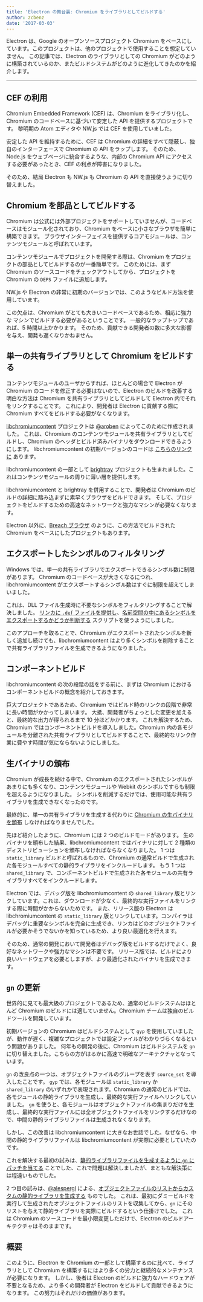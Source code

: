 ```yaml
---
title: 'Electron の舞台裏: Chromium をライブラリとしてビルドする'
author: zcbenz
date: '2017-03-03'
---
```


Electron は、Google のオープンソースプロジェクト Chromium をベースにしています。このプロジェクトは、他のプロジェクトで使用することを想定していません。 この記事では、Electron のライブラリとしての Chromium がどのように構築されているのか、またビルドシステムがどのように進化してきたのかを紹介します。

---

## CEF の利用

Chromium Embedded Framework (CEF) は、Chromium をライブラリ化し、Chromium のコードベースに基づいて安定した API を提供するプロジェクトです。 黎明期の Atom エディタや NW.js では CEF を使用していました。

安定した API を維持するために、CEF は Chromium の詳細をすべて隠蔽し、独自のインターフェースで Chromium の API をラップします。 そのため、Node.js をウェブページに統合するような、内部の Chromium API にアクセスする必要があったとき、CEF の利点が障害になりました。

そのため、結局 Electron も NW.js も Chromium の API を直接使うように切り替えました。

## Chromium を部品としてビルドする

Chromium は公式には外部プロジェクトをサポートしていませんが、コードベースはモジュール化されており、Chromium をベースに小さなブラウザを簡単に構築できます。 ブラウザインターフェイスを提供するコアモジュールは、コンテンツモジュールと呼ばれています。

コンテンツモジュールでプロジェクトを開発する際は、Chromium をプロジェクトの部品としてビルドするのが一番簡単です。 このためには、まず Chromium のソースコードをチェックアウトしてから、プロジェクトを Chromium の `DEPS` ファイルに追加します。

NW.js や Electron の非常に初期のバージョンでは、このようなビルド方法を使用しています。

この欠点は、Chromium がとても大きいコードベースであるため、相応に強力な マシンでビルドする必要があるということです。 一般的なラップトップであれば、5 時間以上かかります。 そのため、貢献できる開発者の数に多大な影響を与え、開発も遅くなりかねません。

## 単一の共有ライブラリとして Chromium をビルドする

コンテンツモジュールのユーザからすれば、ほとんどの場合で Electron が Chromium のコードを修正する必要はないので、Electron のビルドを改善する明白な方法は Chromium を共有ライブラリとしてビルドして Electron 内でそれをリンクすることです。 これにより、開発者は Electron に貢献する際に Chromium すべてをビルドする必要がなくなります。

[libchromiumcontent](https://github.com/electron/libchromiumcontent) プロジェクトは [@aroben](https://github.com/aroben) によってこのために作成されました。 これは、Chromium のコンテンツモジュールを共有ライブラリとしてビルドし、Chromium のヘッダとビルド済みバイナリをダウンロードできるようにします。 libchromiumcontent の初期バージョンのコードは [こちらのリンクに](https://github.com/electron/libchromiumcontent/tree/873daa8c57efa053d48aa378ac296b0a1206822c) あります。

libchromiumcontent の一部として [brightray](https://github.com/electron/brightray) プロジェクトも生まれました。これはコンテンツモジュールの周りに薄い層を提供します。

libchromiumcontent と brightray を併用することで、開発者は Chromium のビルドの詳細に踏み込まずに素早くブラウザをビルドできます。 そして、プロジェクトをビルドするための高速なネットワークと強力なマシンが必要なくなります。

Electron 以外に、[Breach ブラウザ](https://www.quora.com/Is-Breach-Browser-still-in-development) のように、この方法でビルドされた Chromium をベースにしたプロジェクトもあります。

## エクスポートしたシンボルのフィルタリング

Windows では、単一の共有ライブラリでエクスポートできるシンボル数に制限があります。 Chromium のコードベースが大きくなるにつれ、libchromiumcontent がエクスポートするシンボル数はすぐに制限を超えてしまいました。

これは、DLL ファイル生成時に不要なシンボルをフィルタリングすることで解決しました。 [リンカに `.def` ファイルを提供し](https://github.com/electron/libchromiumcontent/pull/11/commits/85ca0f60208eef2c5013a29bb4cf3d21feb5030b)、[名前空間の中にあるシンボルをエクスポートするかどうか判断する](https://github.com/electron/libchromiumcontent/pull/47/commits/d2fed090e47392254f2981a56fe4208938e538cd) スクリプトを使うようにしました。

このアプローチを取ることで、Chromium がエクスポートされたシンボルを新しく追加し続けても、libchromiumcontent はより多くシンボルを削除することで共有ライブラリファイルを生成できるようになりました。

## コンポーネントビルド

libchromiumcontent の次の段階の話をする前に、まずは Chromium におけるコンポーネントビルドの概念を紹介しておきます。

巨大プロジェクトであるため、Chromium ではビルド時のリンクの段階で非常に長い時間がかかってしまいます。 大抵、開発者がちょっとした変更を加えると、最終的な出力が得られるまで 10 分ほどかかります。 これを解決するため、Chromium ではコンポーネントビルドを導入しました。Chromium 内の各モジュールを分離された共有ライブラリとしてビルドすることで、最終的なリンク作業に費やす時間が気にならないようにしました。

## 生バイナリの頒布

Chromium が成長を続ける中で、Chromium のエクスポートされたシンボルがあまりにも多くなり、コンテンツモジュールや Webkit のシンボルですらも制限を超えるようになりました。 シンボルを削減するだけでは、使用可能な共有ライブラリを生成できなくなったのです。

最終的に、単一の共有ライブラリを生成する代わりに [Chromium の生バイナリを頒布](https://github.com/electron/libchromiumcontent/pull/98) しなければなりませんでした。

先ほど紹介したように、Chromium には 2 つのビルドモードがあります。 生のバイナリを頒布した結果、libchromiumcontent ではバイナリに対して 2 種類のディストリビューションを頒布しなければならなくなりました。 1 つは `static_library` ビルドと呼ばれるもので、Chromium の通常ビルドで生成された各モジュールすべての静的ライブラリをインクルードします。 もう 1 つは `shared_library` で、コンポーネントビルドで生成された各モジュールの共有ライブラリすべてをインクルードします。

Electron では、デバッグ版を libchromiumcontent の `shared_library` 版とリンクしています。これは、ダウンロードが少なく、最終的な実行ファイルをリンクする際に時間がかからないためです。 また、リリース版の Electron は libchromiumcontent の `static_library` 版とリンクしています。コンパイラはデバッグに重要なシンボルを完全に生成でき、リンカはどのオブジェクトファイルが必要かそうでないかを知っているため、より良い最適化を行えます。

そのため、通常の開発において開発者はデバッグ版をビルドするだけでよく、良好なネットワークや強力なマシンは不要です。 リリース版では、ビルドにより良いハードウェアを必要としますが、より最適化されたバイナリを生成できます。

## `gn` の更新

世界的に見ても最大級のプロジェクトであるため、通常のビルドシステムはほとんど Chromium のビルドには適していません。Chromium チームは独自のビルドツールを開発しています。

初期バージョンの Chromium はビルドシステムとして `gyp` を使用していましたが、動作が遅く、複雑なプロジェクトでは設定ファイルがわかりづらくなるという問題がありました。 何年もの開発の後に、Chromium はビルドシステムを `gn` に切り替えました。こちらの方がはるかに高速で明確なアーキテクチャとなっています。

`gn` の改良点の一つは、オブジェクトファイルのグループを表す `source_set` を導入したことです。 `gyp` では、各モジュールは `static_library` か `shared_library` のいずれかで表現されます。Chromium の通常のビルドでは、各モジュールの静的ライブラリを生成し、最終的な実行ファイルへリンクしていました。 `gn` を使うと、各モジュールはオブジェクトファイルの集まりだけを生成し、最終的な実行ファイルには全オブジェクトファイルをリンクするだけなので、中間の静的ライブラリファイルは生成されなくなります。

しかし、この改善は libchromiumcontent に大きなお世話でした。なぜなら、中間の静的ライブラリファイルは libchromiumcontent が実際に必要としていたのです。

これを解決する最初の試みは、[静的ライブラリファイルを生成するように `gn` にパッチを当てる](https://github.com/electron/libchromiumcontent/pull/239) ことでした、これで問題は解決しましたが、まともな解決策には程遠いものでした。

2 つ目の試みは、[@alespergl](https://github.com/alespergl) による、[オブジェクトファイルのリストからカスタムの静的ライブラリを生成する](https://github.com/electron/libchromiumcontent/pull/249) ものでした。 これは、最初にダミービルドを実行して生成されたオブジェクトファイルのリストを収集してから、`gn` にそのリストを与えて静的ライブラリを実際にビルドするという仕掛けでした。 これは Chromium のソースコードを最小限変更しただけで、Electron のビルドアーキテクチャはそのままです。

## 概要

このように、Electron を Chromium の一部として構築するのに比べて、ライブラリとして Chromium を構築するにはより多くの労力と継続的なメンテナンスが必要になります。 しかし、後者は Electron のビルドに強力なハードウェアが不要となるため、より多くの開発者が Electron をビルドして貢献できるようになります。 この努力はそれだけの価値があります。

